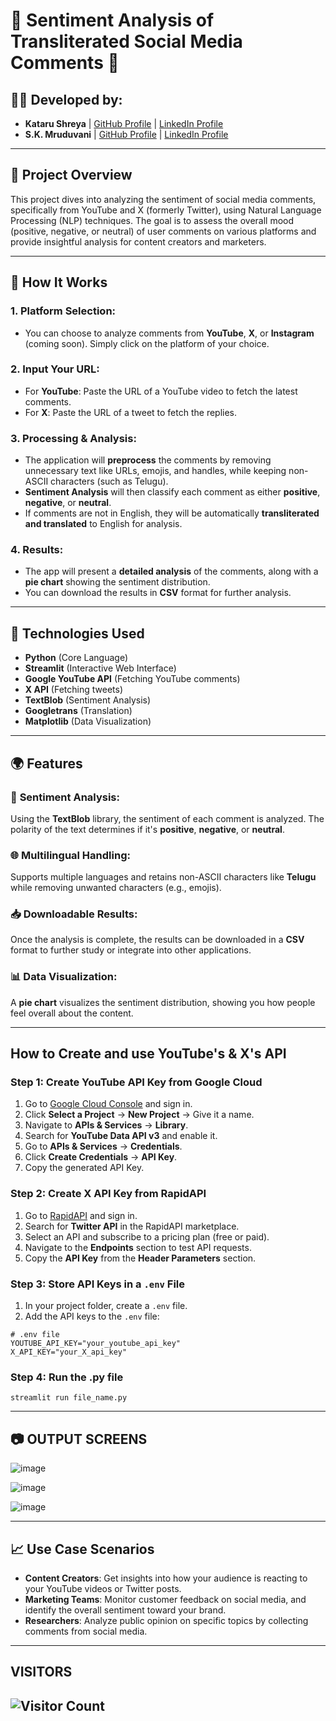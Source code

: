 # 🌟 **Sentiment Analysis of Transliterated Social Media Comments** 🌟

## 🧑‍💻 **Developed by:**
- **Kataru Shreya**  |  [GitHub Profile](https://github.com/KataruShreya) | [LinkedIn Profile](https://www.linkedin.com/in/shreyakataru)
- **S.K. Mruduvani**  |  [GitHub Profile](https://github.com/Mrudu17) | [LinkedIn Profile](https://www.linkedin.com/in/s-k-mruduvani)

---

## 📜 **Project Overview**

This project dives into analyzing the sentiment of social media comments, specifically from YouTube and X (formerly Twitter), using Natural Language Processing (NLP) techniques. The goal is to assess the overall mood (positive, negative, or neutral) of user comments on various platforms and provide insightful analysis for content creators and marketers.

---

## 🚀 **How It Works**

### 1. **Platform Selection:**
- You can choose to analyze comments from **YouTube**, **X**, or **Instagram** (coming soon). Simply click on the platform of your choice.

### 2. **Input Your URL:**
- For **YouTube**: Paste the URL of a YouTube video to fetch the latest comments.
- For **X**: Paste the URL of a tweet to fetch the replies.

### 3. **Processing & Analysis:**
- The application will **preprocess** the comments by removing unnecessary text like URLs, emojis, and handles, while keeping non-ASCII characters (such as Telugu).
- **Sentiment Analysis** will then classify each comment as either **positive**, **negative**, or **neutral**.
- If comments are not in English, they will be automatically **transliterated and translated** to English for analysis.

### 4. **Results:**
- The app will present a **detailed analysis** of the comments, along with a **pie chart** showing the sentiment distribution.
- You can download the results in **CSV** format for further analysis.

---

## 🔧 **Technologies Used**
- **Python** (Core Language)
- **Streamlit** (Interactive Web Interface)
- **Google YouTube API** (Fetching YouTube comments)
- **X API** (Fetching tweets)
- **TextBlob** (Sentiment Analysis)
- **Googletrans** (Translation)
- **Matplotlib** (Data Visualization)

---

## 🌍 **Features**

### 🎯 **Sentiment Analysis**:
Using the **TextBlob** library, the sentiment of each comment is analyzed. The polarity of the text determines if it's **positive**, **negative**, or **neutral**.

### 🌐 **Multilingual Handling**:
Supports multiple languages and retains non-ASCII characters like **Telugu** while removing unwanted characters (e.g., emojis).

### 📥 **Downloadable Results**:
Once the analysis is complete, the results can be downloaded in a **CSV** format to further study or integrate into other applications.

### 📊 **Data Visualization**:
A **pie chart** visualizes the sentiment distribution, showing you how people feel overall about the content.

---
## How to Create and use YouTube's & X's API

### Step 1: Create YouTube API Key from Google Cloud

1. Go to [Google Cloud Console](https://console.cloud.google.com/) and sign in.
2. Click **Select a Project** → **New Project** → Give it a name.
3. Navigate to **APIs & Services** → **Library**.
4. Search for **YouTube Data API v3** and enable it.
5. Go to **APIs & Services** → **Credentials**.
6. Click **Create Credentials** → **API Key**.
7. Copy the generated API Key.

### Step 2: Create X API Key from RapidAPI

1. Go to [RapidAPI](https://rapidapi.com/) and sign in.
2. Search for **Twitter API** in the RapidAPI marketplace.
3. Select an API and subscribe to a pricing plan (free or paid).
4. Navigate to the **Endpoints** section to test API requests.
5. Copy the **API Key** from the **Header Parameters** section.

### Step 3: Store API Keys in a `.env` File

1. In your project folder, create a `.env` file.
2. Add the API keys to the `.env` file:

```env
# .env file
YOUTUBE_API_KEY="your_youtube_api_key"
X_API_KEY="your_X_api_key"
```

### Step 4: Run the .py file

```
streamlit run file_name.py
```

---
## 📷 OUTPUT SCREENS

![image](https://github.com/user-attachments/assets/354e32f6-3e8b-4372-ac7a-b192ecca66b5)

![image](https://github.com/user-attachments/assets/01e73311-9058-40c3-8785-7b3a526dc517)

![image](https://github.com/user-attachments/assets/c2917a74-7bc6-4aee-9cb4-f446d16d5fc8)

---

## 📈 **Use Case Scenarios**

- **Content Creators**: Get insights into how your audience is reacting to your YouTube videos or Twitter posts.
- **Marketing Teams**: Monitor customer feedback on social media, and identify the overall sentiment toward your brand.
- **Researchers**: Analyze public opinion on specific topics by collecting comments from social media.

---
## VISITORS

![Visitor Count](https://komarev.com/ghpvc/?username=S-M-Creations&style=flat-square)
---
